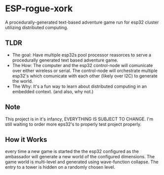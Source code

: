 # ESP-rogue-xork

A procedurally-generated text-based adventure game run for esp32 cluster utilizing distributed computing.

## TLDR

- The goal: Have multiple esp32s pool processor reasorces to serve a procedurally generated text based adventure game.
- The How: The computer and the esp32 control-node will comunicate over either wireless or serial. The control-node will orchestrate multiple esp32's which comunicate with each other (likely over I2C) to generate the world.
- The Why: It's a fun way to learn about distributed computing in an embedded context. (and also, why not.)

## Note

This project is in it's infancy, EVERYTHING IS SUBJECT TO CHANGE. I'm still waiting to order more eps32's to properly test project properly.

## How it Works

every time a new game is started the the esp32 configured as the ambassador will generate a new world of the configured dimensions. The game world is multi-level and generated using wave-function collapse. The entry to a tower is hidden on a randomly chosen level.

